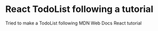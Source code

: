 # React TodoList following a tutorial

Tried to make a TodoList following MDN Web Docs React tutorial
